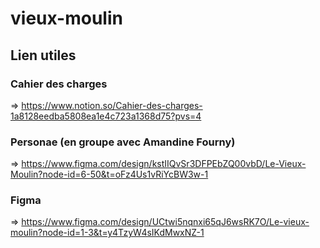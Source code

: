 # vieux-moulin

## Lien utiles

### Cahier des charges

 => https://www.notion.so/Cahier-des-charges-1a8128eedba5808ea1e4c723a1368d75?pvs=4
 
### Personae (en groupe avec Amandine Fourny)

=> https://www.figma.com/design/kstIIQvSr3DFPEbZQ00vbD/Le-Vieux-Moulin?node-id=6-50&t=oFz4Us1vRiYcBW3w-1

### Figma

=> https://www.figma.com/design/UCtwi5nqnxi65qJ6wsRK7O/Le-vieux-moulin?node-id=1-3&t=y4TzyW4sIKdMwxNZ-1